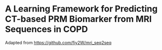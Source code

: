 # A Learning Framework for Predicting CT-based PRM Biomarker from MRI Sequences in COPD
Adapted from https://github.com/fiy2W/mri_seq2seq

